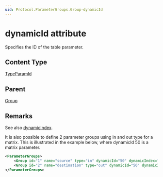 ```yaml
---
uid: Protocol.ParameterGroups.Group-dynamicId
---
```


# dynamicId attribute

Specifies the ID of the table parameter.

## Content Type

[TypeParamId](xref:Protocol-TypeParamId)

## Parent

[Group](xref:Protocol.ParameterGroups.Group)

## Remarks

See also [dynamicIndex](xref:Protocol.ParameterGroups.Group-dynamicIndex).

It is also possible to define 2 parameter groups using in and out type for a matrix. This is illustrated in the example below, where dynamicId 50 is a matrix parameter.

```xml
<ParameterGroups>
    <Group id="1" name="source" type="in" dynamicId="50" dynamicIndex="*"/>
    <Group id="2" name="destination" type="out" dynamicId="50" dynamicIndex="*"/>
</ParameterGroups>
```

